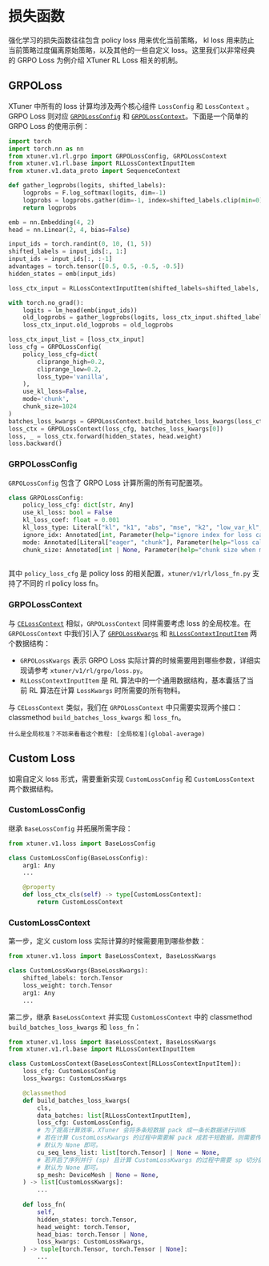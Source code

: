 # 损失函数

强化学习的损失函数往往包含 policy loss 用来优化当前策略， kl loss 用来防止当前策略过度偏离原始策略，以及其他的一些自定义 loss。这里我们以非常经典的 GRPO Loss 为例介绍 XTuner RL Loss 相关的机制。

## GRPOLoss

XTuner 中所有的 loss 计算均涉及两个核心组件 `LossConfig` 和 `LossContext` 。GRPO Loss 则对应 [`GRPOLossConfig`](xtuner.v1.rl.grpo.loss.GRPOLossConfig) 和 [`GRPOLossContext`](xtuner.v1.rl.grpo.loss.GRPOLossContext)。下面是一个简单的 GRPO Loss 的使用示例：

```python
import torch
import torch.nn as nn
from xtuner.v1.rl.grpo import GRPOLossConfig, GRPOLossContext
from xtuner.v1.rl.base import RLLossContextInputItem
from xtuner.v1.data_proto import SequenceContext

def gather_logprobs(logits, shifted_labels):
    logprobs = F.log_softmax(logits, dim=-1)
    logprobs = logprobs.gather(dim=-1, index=shifted_labels.clip(min=0).unsqueeze(-1)).squeeze(-1)
    return logprobs

emb = nn.Embedding(4, 2)
head = nn.Linear(2, 4, bias=False)

input_ids = torch.randint(0, 10, (1, 5))
shifted_labels = input_ids[:, 1:]
input_ids = input_ids[:, :-1]
advantages = torch.tensor([0.5, 0.5, -0.5, -0.5])
hidden_states = emb(input_ids)

loss_ctx_input = RLLossContextInputItem(shifted_labels=shifted_labels, advantages=advantages)

with torch.no_grad():
    logits = lm_head(emb(input_ids))
    old_logprobs = gather_logprobs(logits, loss_ctx_input.shifted_labels)
    loss_ctx_input.old_logprobs = old_logprobs

loss_ctx_input_list = [loss_ctx_input]
loss_cfg = GRPOLossConfig(
    policy_loss_cfg=dict(
        cliprange_high=0.2,
        cliprange_low=0.2,
        loss_type='vanilla',
    ),
    use_kl_loss=False,
    mode='chunk', 
    chunk_size=1024
)
batches_loss_kwargs = GRPOLossContext.build_batches_loss_kwargs(loss_ctx_input_list, loss_cfg)
loss_ctx = GRPOLossContext(loss_cfg, batches_loss_kwargs[0])
loss, _ = loss_ctx.forward(hidden_states, head.weight)
loss.backward()
```

### GRPOLossConfig

`GRPOLossConfig` 包含了 GRPO Loss 计算所需的所有可配置项。

```python
class GRPOLossConfig:
    policy_loss_cfg: dict[str, Any]
    use_kl_loss: bool = False
    kl_loss_coef: float = 0.001
    kl_loss_type: Literal["kl", "k1", "abs", "mse", "k2", "low_var_kl", "k3"] | None = None
    ignore_idx: Annotated[int, Parameter(help="ignore index for loss calculation")] = -100
    mode: Annotated[Literal["eager", "chunk"], Parameter(help="loss calculation mode")] = "eager"
    chunk_size: Annotated[int | None, Parameter(help="chunk size when mode is chunk")] = 1024
    
```

其中 `policy_loss_cfg` 是 policy loss 的相关配置，`xtuner/v1/rl/loss_fn.py` 支持了不同的 rl policy loss fn。

### GRPOLossContext

与 [`CELossContext`](ce-loss) 相似，`GRPOLossContext` 同样需要考虑 loss 的全局校准。在 `GRPOLossContext` 中我们引入了 [`GRPOLossKwargs`](xtuner.v1.rl.grpo.loss.GRPOLossKwargs) 和 [`RLLossContextInputItem`](xtuner.v1.rl.base.loss.RLLossContextInputItem) 两个数据结构：

- `GRPOLossKwargs` 表示 GRPO Loss 实际计算的时候需要用到哪些参数，详细实现请参考 `xtuner/v1/rl/grpo/loss.py`。
- `RLLossContextInputItem` 是 RL 算法中的一个通用数据结构，基本囊括了当前 RL 算法在计算 `LossKwargs` 时所需要的所有物料。

与 `CELossContext` 类似，我们在 `GRPOLossContext` 中只需要实现两个接口：classmethod `build_batches_loss_kwargs` 和 `loss_fn`。

```{hint}
什么是全局校准？不妨来看看这个教程: [全局校准](global-average)
```

## Custom Loss

如需自定义 loss 形式，需要重新实现 `CustomLossConfig` 和 `CustomLossContext` 两个数据结构。

### CustomLossConfig

继承 `BaseLossConfig` 并拓展所需字段：

```python
from xtuner.v1.loss import BaseLossConfig

class CustomLossConfig(BaseLossConfig):
    arg1: Any
    ...

    @property
    def loss_ctx_cls(self) -> type[CustomLossContext]:
        return CustomLossContext
```

### CustomLossContext

第一步，定义 custom loss 实际计算的时候需要用到哪些参数：

```python
from xtuner.v1.loss import BaseLossContext, BaseLossKwargs

class CustomLossKwargs(BaseLossKwargs):
    shifted_labels: torch.Tensor
    loss_weight: torch.Tensor
    arg1: Any
    ...
```

第二步，继承 `BaseLossContext` 并实现 `CustomLossContext` 中的 classmethod `build_batches_loss_kwargs` 和 `loss_fn`：

```python
from xtuner.v1.loss import BaseLossContext, BaseLossKwargs
from xtuner.v1.rl.base import RLLossContextInputItem

class CustomLossContext(BaseLossContext[RLLossContextInputItem]):
    loss_cfg: CustomLossConfig
    loss_kwargs: CustomLossKwargs

    @classmethod
    def build_batches_loss_kwargs(
        cls,
        data_batches: list[RLLossContextInputItem],
        loss_cfg: CustomLossConfig,
        # 为了提高计算效率，XTuner 会将多条短数据 pack 成一条长数据进行训练
        # 若在计算 CustomLossKwargs 的过程中需要解 pack 成若干短数据，则需要传入 cu_seq_lens_list
        # 默认为 None 即可。
        cu_seq_lens_list: list[torch.Tensor] | None = None,
        # 若开启了序列并行 (sp) 且计算 CustomLossKwargs 的过程中需要 sp 切分前的数据，则需要传入 cu_seq_lens_list
        # 默认为 None 即可。
        sp_mesh: DeviceMesh | None = None,
    ) -> list[CustomLossKwargs]:
        ...
    
    def loss_fn(
        self,
        hidden_states: torch.Tensor,
        head_weight: torch.Tensor,
        head_bias: torch.Tensor | None,
        loss_kwargs: CustomLossKwargs,
    ) -> tuple[torch.Tensor, torch.Tensor | None]:
        ...
```
